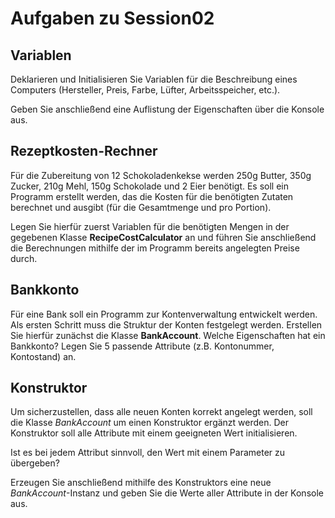 # Aufgaben zu Session02

## Variablen

Deklarieren und Initialisieren Sie Variablen für die Beschreibung eines Computers (Hersteller, Preis, Farbe, Lüfter, Arbeitsspeicher, etc.).

Geben Sie anschließend eine Auflistung der Eigenschaften über die Konsole aus.

## Rezeptkosten-Rechner

Für die Zubereitung von 12 Schokoladenkekse werden 250g Butter, 350g Zucker, 210g Mehl, 150g Schokolade und 2 Eier benötigt. Es soll ein Programm erstellt werden, das die Kosten für die benötigten Zutaten berechnet und ausgibt (für die Gesamtmenge und pro Portion).

Legen Sie hierfür zuerst Variablen für die benötigten Mengen in der gegebenen Klasse **RecipeCostCalculator** an und führen Sie anschließend die Berechnungen mithilfe der im Programm bereits angelegten Preise durch.

## Bankkonto

Für eine Bank soll ein Programm zur Kontenverwaltung entwickelt werden. Als ersten Schritt muss die Struktur der Konten festgelegt werden. Erstellen Sie hierfür zunächst die Klasse **BankAccount**.
Welche Eigenschaften hat ein Bankkonto? Legen Sie 5 passende Attribute (z.B. Kontonummer, Kontostand) an.

## Konstruktor

Um sicherzustellen, dass alle neuen Konten korrekt angelegt werden, soll die Klasse *BankAccount* um einen Konstruktor ergänzt werden.
Der Konstruktor soll alle Attribute mit einem geeigneten Wert initialisieren.

Ist es bei jedem Attribut sinnvoll, den Wert mit einem Parameter zu übergeben?

Erzeugen Sie anschließend mithilfe des Konstruktors eine neue *BankAccount*-Instanz und geben Sie die Werte aller Attribute in der Konsole aus. 